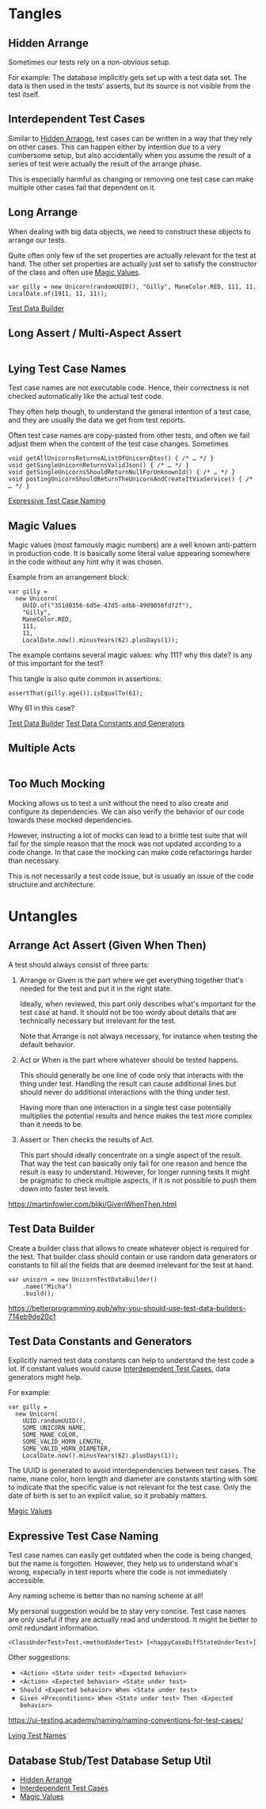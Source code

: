 # Tangles

## Hidden Arrange

Sometimes our tests rely on a non-obvious setup.

For example: The database implicitly gets set up with a test data set.
The data is then used in the tests' asserts, but its source is not visible from the test itself.

## Interdependent Test Cases

Similar to [Hidden Arrange](#hidden-arrange), test cases can be written in a way that they rely on other cases.
This can happen either by intention due to a very cumbersome setup, but also accidentally when you assume the result of a series of test were actually the result of the arrange phase.

This is especially harmful as changing or removing one test case can make multiple other cases fail that dependent on it.

## Long Arrange

When dealing with big data objects, we need to construct these objects to arrange our tests.

Quite often only few of the set properties are actually relevant for the test at hand.
The other set properties are actually just set to satisfy the constructor of the class and often use [Magic Values](#magic-values).

```
var gilly = new Unicorn(randomUUID(), "Gilly", ManeColor.RED, 111, 11, LocalDate.of(1911, 11, 11));
```

[Test Data Builder](#test-data-builder)

## Long Assert / Multi-Aspect Assert

```

```

## Lying Test Case Names

Test case names are not executable code.
Hence, their correctness is not checked automatically like the actual test code.

They often help though, to understand the general intention of a test case, and they are usually the data we get from test reports.

Often test case names are copy-pasted from other tests, and often we fail adjust them when the content of the test case changes.
Sometimes

```
void getAllUnicornsReturnsAListOfUnicornDtos() { /* … */ }
void getSingleUnicornReturnsValidJson() { /* … */ }
void getSingleUnicornsShouldReturnNullForUnknownId() { /* … */ }
void postingUnicornShouldReturnTheUnicornAndCreateItViaService() { /* … */ }
```

[Expressive Test Case Naming](#expressive-test-case-naming)

## Magic Values

Magic values (most famously magic numbers) are a well known anti-pattern in production code.
It is basically some literal value appearing somewhere in the code without any hint why it was chosen.

Example from an arrangement block:

```
var gilly =
  new Unicorn(
    UUID.of("351d0356-6d5e-47d5-adbb-4909058fdf2f"),
    "Gilly",
    ManeColor.RED,
    111,
    11,
    LocalDate.now().minusYears(62).plusDays(1));
```

The example contains several magic values: why 111? why this date? Is any of this important for the test?

This tangle is also quite common in assertions:

```
assertThat(gilly.age()).isEqualTo(61);
```

Why 61 in this case?

[Test Data Builder](#test-data-builder)
[Test Data Constants and Generators](#test-data-constants-and-generators)

## Multiple Acts

```

```

## Too Much Mocking

Mocking allows us to test a unit without the need to also create and configure its dependencies.
We can also verify the behavior of our code towards these mocked dependencies.

However, instructing a lot of mocks can lead to a brittle test suite that will fail for the simple reason that the mock was not updated according to a code change.
In that case the mocking can make code refactorings harder than necessary.

This is not necessarily a test code issue, but is usually an issue of the code structure and architecture.

# Untangles

## Arrange Act Assert (Given When Then)

A test should always consist of three parts:

1. Arrange or Given is the part where we get everything together that's needed for the test and put it in the right state.

   Ideally, when reviewed, this part only describes what's important for the test case at hand.
   It should not be too wordy about details that are technically necessary but irrelevant for the test.

   Note that Arrange is not always necessary, for instance when testing the default behavior.

2. Act or When is the part where whatever should be tested happens.

   This should generally be one line of code only that interacts with the thing under test.
   Handling the result can cause additional lines but should never do additional interactions with the thing under test.

   Having more than one interaction in a single test case potentially multiplies the potential results and hence makes the test more complex than it needs to be.

3. Assert or Then checks the results of Act.

   This part should ideally concentrate on a single aspect of the result.
   That way the test can basically only fail for one reason and hence the result is easy to understand.
   However, for longer running tests it might be pragmatic to check multiple aspects, if it is not possible to push them down into faster test levels.

https://martinfowler.com/bliki/GivenWhenThen.html

## Test Data Builder

Create a builder class that allows to create whatever object is required for the test.
That builder class should contain or use random data generators or constants to fill all the fields that are deemed irrelevant for the test at hand.

```
var unicorn = new UnicornTestDataBuilder()
    .name("Micha")
    .build();
```

https://betterprogramming.pub/why-you-should-use-test-data-builders-714eb9de20c1

## Test Data Constants and Generators

Explicitly named test data constants can help to understand the test code a lot.
If constant values would cause [Interdependent Test Cases](#interdependent-test-cases), data generators might help.

For example:

```
var gilly =
  new Unicorn(
    UUID.randomUUID(),
    SOME_UNICORN_NAME,
    SOME_MANE_COLOR,
    SOME_VALID_HORN_LENGTH,
    SOME_VALID_HORN_DIAMETER,
    LocalDate.now().minusYears(62).plusDays(1));
```

The UUID is generated to avoid interdependencies between test cases.
The name, mane color, horn length and diameter are constants starting with `SOME` to indicate that the specific value is not relevant for the test case.
Only the date of birth is set to an explicit value, so it probably matters.

[Magic Values](#magic-values)

## Expressive Test Case Naming

Test case names can easily get outdated when the code is being changed, but the name is forgotten.
However, they help us to understand what's wrong, especially in test reports where the code is not immediately accessible.

Any naming scheme is better than no naming scheme at all!

My personal suggestion would be to stay very concise.
Test case names are only useful if they are actually read and understood.
It might be better to omit redundant information.

```plain
<ClassUnderTest>Test.<methodUnderTest> [<happyCaseDiffStateUnderTest>]
```

Other suggestions:

- `<Action> <State under test> <Expected behavior>`
- `<Action> <Expected behavior> <State under test>`
- `Should <Expected behavior> When <State under test>`
- `Given <Preconditions> When <State under test> Then <Expected behavior>`

https://ui-testing.academy/naming/naming-conventions-for-test-cases/

[Lying Test Names](#lying-test-case-names)

## Database Stub/Test Database Setup Util

- [Hidden Arrange](#hidden-arrange)
- [Interdependent Test Cases](#interdependent-test-cases)
- [Magic Values](#magic-values)
